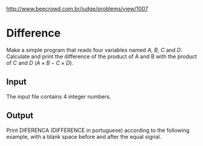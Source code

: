 http://www.beecrowd.com.br/judge/problems/view/1007

# Difference

Make a simple program that reads four variables named $A$, $B$, $C$ and $D$.
Calculate and print the difference of the product of A and B with the product
of $C$ and $D$ ($A \times B - C \times D$).

## Input

The input file contains 4 integer numbers.

## Output

Print DIFERENCA (DIFFERENCE in portuguese) according to the following example,
with a blank space before and after the equal signal.
